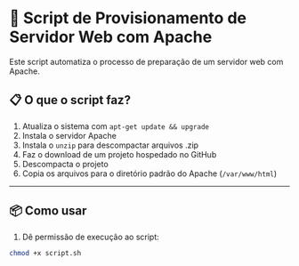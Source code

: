 # 🚀 Script de Provisionamento de Servidor Web com Apache

Este script automatiza o processo de preparação de um servidor web com Apache.

## 📋 O que o script faz?

1. Atualiza o sistema com `apt-get update && upgrade`
2. Instala o servidor Apache
3. Instala o `unzip` para descompactar arquivos .zip
4. Faz o download de um projeto hospedado no GitHub
5. Descompacta o projeto
6. Copia os arquivos para o diretório padrão do Apache (`/var/www/html`)

---

## 📦 Como usar

1. Dê permissão de execução ao script:

```bash
chmod +x script.sh
